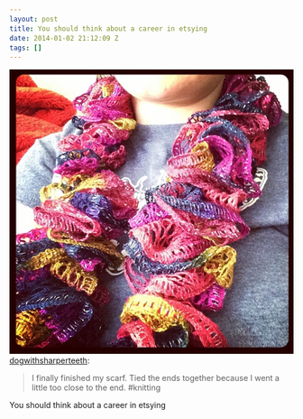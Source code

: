 ```yaml
---
layout: post
title: You should think about a career in etsying
date: 2014-01-02 21:12:09 Z
tags: []
---
```

![](/media/2014/01/72000486784.jpg)
[dogwithsharperteeth](http://dogwithsharperteeth.tumblr.com/post/71998825728/i-finally-finished-my-scarf-tied-the-ends):

> I finally finished my scarf. Tied the ends together because I went a little too close to the end. #knitting

You should think about a career in etsying
